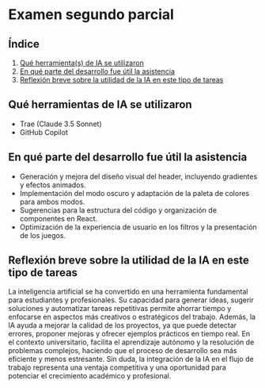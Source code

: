# Examen segundo parcial


## Índice
1. [Qué herramienta(s) de IA se utilizaron](#qué-herramientas-de-ia-se-utilizaron)
2. [En qué parte del desarrollo fue útil la asistencia](#en-qué-parte-del-desarrollo-fue-útil-la-asistencia)
3. [Reflexión breve sobre la utilidad de la IA en este tipo de tareas](#reflexión-breve-sobre-la-utilidad-de-la-ia-en-este-tipo-de-tareas)

## Qué herramientas de IA se utilizaron
- Trae (Claude 3.5 Sonnet)
- GitHub Copilot

## En qué parte del desarrollo fue útil la asistencia

- Generación y mejora del diseño visual del header, incluyendo gradientes y efectos animados.
- Implementación del modo oscuro y adaptación de la paleta de colores para ambos modos.
- Sugerencias para la estructura del código y organización de componentes en React.
- Optimización de la experiencia de usuario en los filtros y la presentación de los juegos.

## Reflexión breve sobre la utilidad de la IA en este tipo de tareas
La inteligencia artificial se ha convertido en una herramienta fundamental para estudiantes y profesionales. Su capacidad para generar ideas, sugerir soluciones y automatizar tareas repetitivas permite ahorrar tiempo y enfocarse en aspectos más creativos o estratégicos del trabajo. Además, la IA ayuda a mejorar la calidad de los proyectos, ya que puede detectar errores, proponer mejoras y ofrecer ejemplos prácticos en tiempo real. En el contexto universitario, facilita el aprendizaje autónomo y la resolución de problemas complejos, haciendo que el proceso de desarrollo sea más eficiente y menos estresante. Sin duda, la integración de la IA en el flujo de trabajo representa una ventaja competitiva y una oportunidad para potenciar el crecimiento académico y profesional.
